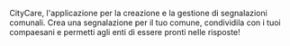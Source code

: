 CityCare, l'applicazione per la creazione e la gestione di segnalazioni comunali. Crea una segnalazione per il tuo comune, condividila con i tuoi compaesani e permetti agli enti di essere pronti nelle risposte!
